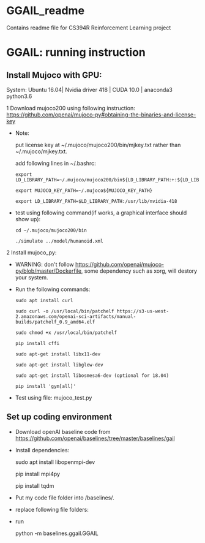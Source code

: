 # GGAIL_readme
Contains readme file for CS394R Reinforcement Learning project
# GGAIL: running instruction

## Install Mujoco with GPU:

System: Ubuntu 16.04| Nvidia driver 418 | CUDA 10.0 | anaconda3 python3.6

1 Download mujoco200 using following instruction:
https://github.com/openai/mujoco-py#obtaining-the-binaries-and-license-key
* Note: 

  put license key at ~/.mujoco/mujoco200/bin/mjkey.txt rather than ~/.mujoco/mjkey.txt.
  
  add following lines in ~/.bashrc:
  
      export LD_LIBRARY_PATH=~/.mujoco/mujoco200/bin${LD_LIBRARY_PATH:+:${LD_LIBRARY_PATH}}
      
      export MUJOCO_KEY_PATH=~/.mujoco${MUJOCO_KEY_PATH}
      
      export LD_LIBRARY_PATH=$LD_LIBRARY_PATH:/usr/lib/nvidia-418

* test using following command(if works, a graphical interface should show up):

      cd ~/.mujoco/mujoco200/bin

      ./simulate ../model/humanoid.xml

2 Install mujoco_py:

* WARNING: don't follow https://github.com/openai/mujoco-py/blob/master/Dockerfile, some dependency such as xorg, will destory your system.

* Run the following commands:

      sudo apt install curl
      
      sudo curl -o /usr/local/bin/patchelf https://s3-us-west-2.amazonaws.com/openai-sci-artifacts/manual-builds/patchelf_0.9_amd64.elf
      
      sudo chmod +x /usr/local/bin/patchelf

      pip install cffi

      sudo apt-get install libx11-dev

      sudo apt-get install libglew-dev
      
      sudo apt-get install libosmesa6-dev (optional for 18.04)

      pip install 'gym[all]'

* Test using file: mujoco_test.py

## Set up coding environment

* Download openAI baseline code from 
https://github.com/openai/baselines/tree/master/baselines/gail
* Install dependencies:

    sudo apt install libopenmpi-dev
  
    pip install mpi4py
  
    pip install tqdm
* Put my code file folder into /baselines/.
* replace following file folders:      
* run

    python -m baselines.ggail.GGAIL
